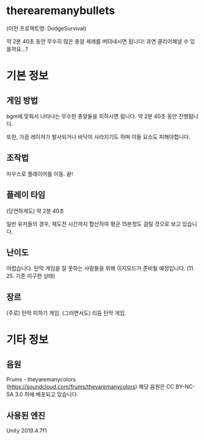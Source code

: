 # therearemanybullets

(이전 프로젝트명: DodgeSurvival)

약 2분 40초 동안 무수히 많은 총알 세례를 버텨내시면 됩니다!
과연 클리어해낼 수 있을까요...?

# 기본 정보

## 게임 방법

bgm에 맞춰서 나타나는 무수한 총알들을 피하시면 됩니다. 약 2분 40초 동안 진행됩니다.

또한, 가끔 레이저가 발사되거나 바닥이 사라지기도 하며 이들 요소도 피해야합니다.

## 조작법

마우스로 플레이어를 이동. 끝!

## 플레이 타임

(당연하게도) 약 2분 40초

일반 유저들의 경우, 재도전 시간까지 합산하여 평균 15분정도 걸릴 것으로 보고 있습니다.

## 난이도

어렵습니다. 탄막 게임을 잘 못하는 사람들을 위해 이지모드가 준비될 예정입니다. (11. 25. 기준 미구현 상태)

## 장르

(주로) 탄막 피하기 게임. (그러면서도) 리듬 탄막 게임.

# 기타 정보

## 음원

Frums - theyaremanycolors (https://soundcloud.com/frums/theyaremanycolors)
해당 음원은 CC BY-NC-SA 3.0 하에 배포되고 있습니다.

## 사용된 엔진

Unity 2019.4.7f1
